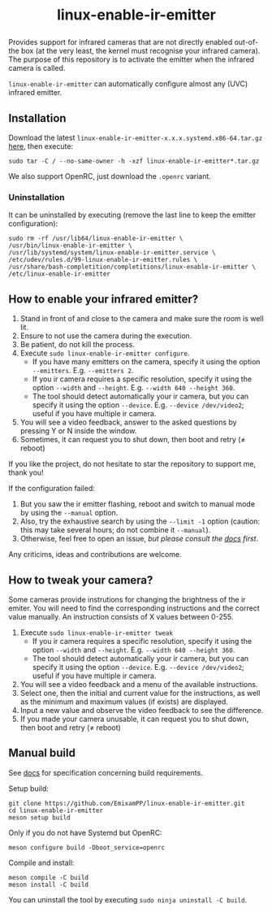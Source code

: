 # <p align=center>linux-enable-ir-emitter</p>

Provides support for infrared cameras that are not directly enabled out-of-the box (at the very least, the kernel must recognise your infrared camera). The purpose of this repository is to activate the emitter when the infrared camera is called.

`linux-enable-ir-emitter` can automatically configure almost any (UVC) infrared emitter.

## Installation
Download the latest `linux-enable-ir-emitter-x.x.x.systemd.x86-64.tar.gz` [here](https://github.com/EmixamPP/linux-enable-ir-emitter/releases/latest), then execute:
```
sudo tar -C / --no-same-owner -h -xzf linux-enable-ir-emitter*.tar.gz
```

We also support OpenRC, just download the `.openrc` variant.

### Uninstallation
It can be uninstalled by executing (remove the last line to keep the emitter configuration):
```
sudo rm -rf /usr/lib64/linux-enable-ir-emitter \
/usr/bin/linux-enable-ir-emitter \
/usr/lib/systemd/system/linux-enable-ir-emitter.service \
/etc/udev/rules.d/99-linux-enable-ir-emitter.rules \
/usr/share/bash-completition/completitions/linux-enable-ir-emitter \
/etc/linux-enable-ir-emitter
```

## How to enable your infrared emitter?
1. Stand in front of and close to the camera and make sure the room is well lit.
2. Ensure to not use the camera during the execution.
3. Be patient, do not kill the process.
4. Execute `sudo linux-enable-ir-emitter configure`.
    * If you have many emitters on the camera, specify it using the option `--emitters`. E.g. `--emitters 2`.
    * If you ir camera requires a specific resolution, specify it using the option `--width` and `--height`. E.g. `--width 640 --height 360`.
    * The tool should detect automatically your ir camera, but you can specify it using the option `--device`. E.g. `--device /dev/video2`; useful if you have multiple ir camera.
5. You will see a video feedback, answer to the asked questions by pressing Y or N inside the window.
6. Sometimes, it can request you to shut down, then boot and retry ($\neq$ reboot)

If you like the project, do not hesitate to star the repository to support me, thank you!

If the configuration failed:
1. But you saw the ir emitter flashing, reboot and switch to manual mode by using the `--manual` option.
2. Also, try the exhaustive search by using the `--limit -1` option (caution: this may take several hours; do not combine it `--manual`).
3. Otherwise, feel free to open an issue, *but please consult the [docs](docs/README.md) first*.

Any criticims, ideas and contributions are welcome.

## How to tweak your camera?
Some cameras provide instrutions for changing the brightness of the ir emiter.
You will need to find the corresponding instructions and the correct value manually.
An instruction consists of X values between 0-255.

1. Execute `sudo linux-enable-ir-emitter tweak`
   * If you ir camera requires a specific resolution, specify it using the option `--width` and `--height`. E.g. `--width 640 --height 360`.
   * The tool should detect automatically your ir camera, but you can specify it using the option `--device`. E.g. `--device /dev/video2`; useful if you have multiple ir camera.
2. You will see a video feedback and a menu of the available instructions.
3. Select one, then the initial and current value for the instructions, as well as the minimum and maximum values (if exists) are displayed.
4. Input a new value and observe the video feedback to see the difference.
5. If you made your camera unusable, it can request you to shut down, then boot and retry ($\neq$ reboot)

## Manual build
See [docs](docs/requirements.md) for specification concerning build requirements.

Setup build:
```
git clone https://github.com/EmixamPP/linux-enable-ir-emitter.git
cd linux-enable-ir-emitter
meson setup build
```

Only if you do not have Systemd but OpenRC:
```
meson configure build -Dboot_service=openrc
```

Compile and install:
```
meson compile -C build
meson install -C build
```

You can uninstall the tool by executing `sudo ninja uninstall -C build`. 
